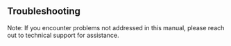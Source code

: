 ## Troubleshooting

Note: If you encounter problems not addressed in this manual, please reach out to technical support for assistance.